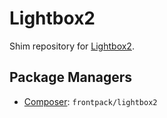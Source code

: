 
Lightbox2
=========

Shim repository for [Lightbox2](https://github.com/lokesh/lightbox2).

Package Managers
----------------

* [Composer](http://packagist.org/packages/frontpack/lightbox2): `frontpack/lightbox2`
